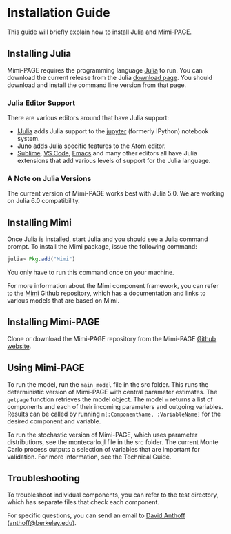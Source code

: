# Installation Guide

This guide will briefly explain how to install Julia and Mimi-PAGE.

## Installing Julia

Mimi-PAGE requires the programming language [Julia](http://julialang.org/) to run. You can download the current release from the Julia [download page](http://julialang.org/downloads/). You should download and install the command line version from that page.

### Julia Editor Support

There are various editors around that have Julia support:

- [IJulia](https://github.com/JuliaLang/IJulia.jl) adds Julia support to the [jupyter](http://jupyter.org/) (formerly IPython) notebook system.
- [Juno](http://junolab.org/) adds Julia specific features to the [Atom](https://atom.io/) editor.
- [Sublime](https://www.sublimetext.com/), [VS Code](https://code.visualstudio.com/), [Emacs](https://www.gnu.org/software/emacs/) and many other editors all have Julia extensions that add various levels of support for the Julia language.

### A Note on Julia Versions

The current version of Mimi-PAGE works best with Julia 5.0. We are working on Julia 6.0 compatibility.

## Installing Mimi

Once Julia is installed, start Julia and you should see a Julia command prompt. To install the Mimi package, issue the following command:
```julia
julia> Pkg.add("Mimi")
```
You only have to run this command once on your machine.

For more information about the Mimi component framework, you can refer to the [Mimi](https://github.com/anthofflab/Mimi.jl) Github repository, which has a documentation and links to various models that are based on Mimi.

## Installing Mimi-PAGE

Clone or download the Mimi-PAGE repository from the Mimi-PAGE [Github website](https://github.com/anthofflab/mimi-page.jl).

## Using Mimi-PAGE

To run the model, run the `main_model` file in the src folder. This runs the deterministic version of Mimi-PAGE with central parameter estimates. The `getpage` function retrieves the model object. The model `m` returns a list of components and each of their incoming parameters and outgoing variables. Results can be called by running `m[:ComponentName, :VariableName]` for the desired component and variable.

To run the stochastic version of Mimi-PAGE, which uses parameter distributions, see the montecarlo.jl file in the src folder. The current Monte Carlo  process outputs a selection of variables that are important for validation. For more information, see the Technical Guide.

## Troubleshooting

To troubleshoot individual components, you can refer to the test directory, which has separate files that check each component.

For specific questions, you can send an email to [David Anthoff](http://www.david-anthoff.com/) (<anthoff@berkeley.edu>).

